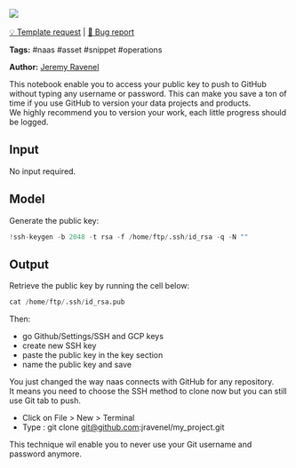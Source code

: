 <a href="https://app.naas.ai/user-redirect/naas/downloader?url=https://raw.githubusercontent.com/jupyter-naas/awesome-notebooks/master/Naas/Naas_Automate_GitHub_Auth.ipynb" target="_parent"><img src="https://naasai-public.s3.eu-west-3.amazonaws.com/open_in_naas.svg"/></a><br><br><a href="https://github.com/jupyter-naas/awesome-notebooks/issues/new?assignees=&labels=&template=template-request.md&title=Tool+-+Action+of+the+notebook+">💡 Template request</a> | <a href="https://github.com/jupyter-naas/awesome-notebooks/issues/new?assignees=&labels=&template=bug_report.md&title=">🚨 Bug report</a>

**Tags:** #naas #asset #snippet #operations

**Author:** [Jeremy Ravenel](https://www.linkedin.com/in/ACoAAAJHE7sB5OxuKHuzguZ9L6lfDHqw--cdnJg/)

This notebook enable you to access your public key to push to GitHub without typing any username or password. This can make you save a ton of time if you use GitHub to version your data projects and products.<br>
We highly recommend you to version your work, each little progress should be logged.

## Input

No input required.

## Model
Generate the public key:


```python
!ssh-keygen -b 2048 -t rsa -f /home/ftp/.ssh/id_rsa -q -N ""
```

## Output

Retrieve the public key by running the cell below:


```python
cat /home/ftp/.ssh/id_rsa.pub
```

Then: 
- go Github/Settings/SSH and GCP keys
- create new SSH key
- paste the public key in the key section
- name the public key and save

You just changed the way naas connects with GitHub for any repository. <br>
It means you need to choose the SSH method to clone now but you can still use Git tab to push.

- Click on File > New > Terminal 
- Type : git clone git@github.com:jravenel/my_project.git

This technique wil enable you to never use your Git username and password anymore.

